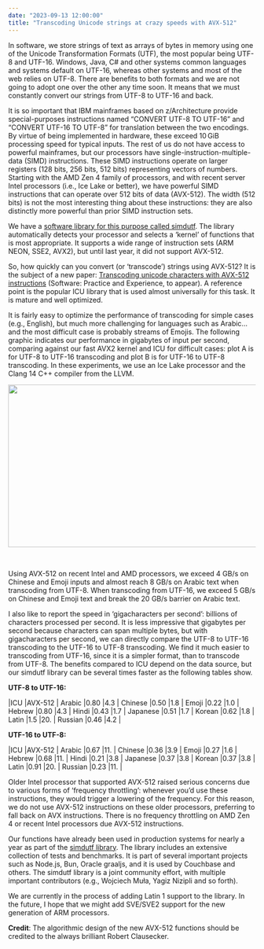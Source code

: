 ```yaml
---
date: "2023-09-13 12:00:00"
title: "Transcoding Unicode strings at crazy speeds with AVX-512"
---
```




In software, we store strings of text as arrays of bytes in memory using one of the Unicode Transformation Formats (UTF), the most popular being UTF-8 and UTF-16. Windows, Java, C# and other systems common languages and systems default on UTF-16, whereas other systems and most of the web relies on UTF-8. There are benefits to both formats and we are not going to adopt one over the other any time soon. It means that we must constantly convert our strings from UTF-8 to UTF-16 and back.

It is so important that IBM mainframes based on z/Architecture provide special-purposes instructions named “CONVERT UTF-8 TO UTF-16” and “CONVERT UTF-16 TO UTF-8” for translation between the two encodings. By virtue of being implemented in hardware, these exceed 10 GiB processing speed for typical inputs. The rest of us do not have access to powerful mainframes, but our processors have single-instruction-multiple-data (SIMD) instructions. These SIMD instructions operate on larger registers (128 bits, 256 bits, 512 bits) representing vectors of numbers. Starting with the AMD Zen 4 family of processors, and with recent server Intel processors (i.e., Ice Lake or better), we have powerful SIMD instructions that can operate over 512 bits of data (AVX-512). The width (512 bits) is not the most interesting thing about these instructions: they are also distinctly more powerful than prior SIMD instruction sets.

We have a [software library for this purpose called simdutf](https://github.com/simdutf/simdutf). The library automatically detects your processor and selects a &lsquo;kernel&rsquo; of functions that is most appropriate. It supports a wide range of instruction sets (ARM NEON, SSE2, AVX2), but until last year, it did not support AVX-512.

So, how quickly can you convert (or &lsquo;transcode&rsquo;) strings using AVX-512? It is the subject of a new paper: [Transcoding unicode characters with AVX-512 instructions](https://arxiv.org/pdf/2212.05098.pdf) (Software: Practice and Experience, to appear). A reference point is the popular ICU library that is used almost universally for this task. It is mature and well optimized.

It is fairly easy to optimize the performance of transcoding for simple cases (e.g., English), but much more challenging for languages such as Arabic&hellip; and the most difficult case is probably streams of Emojis. The following graphic indicates our performance in gigabytes of input per second, comparing against our fast AVX2 kernel and ICU for difficult cases: plot A  is for UTF-8 to UTF-16 transcoding and plot B is for UTF-16 to UTF-8 transcoding. In these experiments, we use an Ice Lake processor and the Clang 14 C++ compiler from the LLVM.

<a href="https://lemire.me/blog/wp-content/uploads/2023/09/spe3261-fig-0003-m.jpg"><img decoding="async" class="alignnone size-large wp-image-20821" src="https://lemire.me/blog/wp-content/uploads/2023/09/spe3261-fig-0003-m-1024x513.jpg" alt width="660" height="331" srcset="https://lemire.me/blog/wp-content/uploads/2023/09/spe3261-fig-0003-m-1024x513.jpg 1024w, https://lemire.me/blog/wp-content/uploads/2023/09/spe3261-fig-0003-m-300x150.jpg 300w, https://lemire.me/blog/wp-content/uploads/2023/09/spe3261-fig-0003-m-768x385.jpg 768w, https://lemire.me/blog/wp-content/uploads/2023/09/spe3261-fig-0003-m-1536x770.jpg 1536w, https://lemire.me/blog/wp-content/uploads/2023/09/spe3261-fig-0003-m.jpg 1713w" sizes="(max-width: 660px) 100vw, 660px" /></a>

&nbsp;

Using AVX-512 on recent Intel and AMD processors, we exceed 4 GB/s on Chinese and Emoji inputs and almost reach 8 GB/s on Arabic text when transcoding from UTF-8. When transcoding from UTF-16, we exceed 5 GB/s on Chinese and Emoji text and break the 20 GB/s barrier on Arabic text.

I also like to report the speed in &lsquo;gigacharacters per second&rsquo;: billions of characters processed per second.  It is less impressive that gigabytes per second because characters can span multiple bytes, but with gigacharacters per second, we can directly compare the UTF-8 to UTF-16 transcoding to the UTF-16 to UTF-8 transcoding. We find it much easier to transcoding from UTF-16, since it is a simpler format, than to transcode from UTF-8. The benefits compared to ICU depend on the data source, but our simdutf library can be several times faster as the following tables show.

__UTF-8 to UTF-16:__

<thead>
<th class="bottom-bordered-cell left-aligned"> |<th class="bottom-bordered-cell left-aligned">ICU |<th class="bottom-bordered-cell left-aligned">AVX-512 |

</thead>
<td class="right-bordered-cell left-aligned">Arabic |<td class="left-aligned">0.80 |<td class="left-aligned">4.3 |
<td class="right-bordered-cell left-aligned">Chinese |<td class="left-aligned">0.50 |<td class="left-aligned">1.8 |
<td class="right-bordered-cell left-aligned">Emoji |<td class="left-aligned">0.22 |<td class="left-aligned">1.0 |
<td class="right-bordered-cell left-aligned">Hebrew |<td class="left-aligned">0.80 |<td class="left-aligned">4.3 |
<td class="right-bordered-cell left-aligned">Hindi |<td class="left-aligned">0.43 |<td class="left-aligned">1.7 |
<td class="right-bordered-cell left-aligned">Japanese |<td class="left-aligned">0.51 |<td class="left-aligned">1.7 |
<td class="right-bordered-cell left-aligned">Korean |<td class="left-aligned">0.62 |<td class="left-aligned">1.8 |
<td class="right-bordered-cell left-aligned">Latin |<td class="left-aligned">1.5 |<td class="left-aligned">20. |
<td class="right-bordered-cell left-aligned">Russian |<td class="left-aligned">0.46 |<td class="left-aligned">4.2 |


__UTF-16 to UTF-8:__

<th class="bottom-bordered-cell right-bordered-cell left-aligned"> |<th class="bottom-bordered-cell left-aligned">ICU |<th class="bottom-bordered-cell left-aligned">AVX-512 |

<td class="right-bordered-cell left-aligned">Arabic |<td class="left-aligned">0.67 |<td class="left-aligned">11. |
<td class="right-bordered-cell left-aligned">Chinese |<td class="left-aligned">0.36 |<td class="left-aligned">3.9 |
<td class="right-bordered-cell left-aligned">Emoji |<td class="left-aligned">0.27 |<td class="left-aligned">1.6 |
<td class="right-bordered-cell left-aligned">Hebrew |<td class="left-aligned">0.68 |<td class="left-aligned">11. |
<td class="right-bordered-cell left-aligned">Hindi |<td class="left-aligned">0.21 |<td class="left-aligned">3.8 |
<td class="right-bordered-cell left-aligned">Japanese |<td class="left-aligned">0.37 |<td class="left-aligned">3.8 |
<td class="right-bordered-cell left-aligned">Korean |<td class="left-aligned">0.37 |<td class="left-aligned">3.8 |
<td class="right-bordered-cell left-aligned">Latin |<td class="left-aligned">0.91 |<td class="left-aligned">20. |
<td class="right-bordered-cell left-aligned">Russian |<td class="left-aligned">0.23 |<td class="left-aligned">11. |


Older Intel processor that supported AVX-512 raised serious concerns due to various forms of &lsquo;frequency throttling&rsquo;: whenever you&rsquo;d use these instructions, they would trigger a lowering of the frequency. For this reason, we do not use AVX-512 instructions on these older processors, preferring to fall back on AVX instructions. There is no frequency throttling on AMD Zen 4 or recent Intel processors due AVX-512 instructions.

Our functions have already been used in production systems for nearly a year as part of the [simdutf library](https://github.com/simdutf/simdutf). The library includes an extensive collection of tests and benchmarks. It is part of several important projects such as Node.js, Bun, Oracle graaljs, and it is used by Couchbase and others. The simdutf library is a joint community effort, with multiple important contributors (e.g., Wojciech Muła, Yagiz Nizipli and so forth).

We are currently in the process of adding Latin 1 support to the library. In the future, I hope that we might add SVE/SVE2 support for the new generation of ARM processors.

__Credit__: The algorithmic design of the new AVX-512 functions should be credited to the always brilliant Robert Clausecker.

